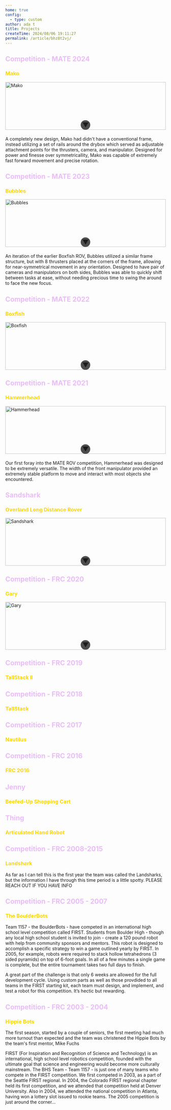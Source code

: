 ```yaml
---
home: true
config:
  - type: custom
author: ada t
title: Projects
createTime: 2024/08/06 19:11:27
permalink: /article/bhz8t2vj/
---
```

<style>
  h2{
  	color:  #ebbcfc;
  }
  h3{
  	color:  #FFD700;
  }
  .image-container {
    position: relative;
    height: 150px;
    overflow: hidden;
    margin-bottom: 20px;
  }

  .image-container img {
    width: 100%;
    position: relative;
  }

  .arrow {
    position: absolute;
    bottom: 0;
    left: 50%;
    transform: translateX(-50%);
    font-size: 20px;
    cursor: pointer;
    background-color: rgba(0, 0, 0, 0.7);
    padding-top: 3px;
    padding-right: 5px;
    padding-bottom: 3px;
    padding-left: 5px;
    border-radius: 50%;
  }
</style>
<h2>Competition - MATE 2024</h2>
<h3>Mako</h3>
<div class="image-container">
  <img src="/Mako_Image_Bad.jpg?url" alt="Mako">
  <div class="arrow" onclick="expandImage(this)">&#9660;</div>
</div>
<p>A completely new design, Mako had didn't have a conventional frame, instead utilizing a set of rails around the drybox which served as adjustable attachment points for the thrusters, camera, and manipulator. Designed for power and finesse over symmetricallity, Mako was capable of extremely fast forward movement and precise rotation.</p>
<h2>Competition - MATE 2023</h2>
<h3>Bubbles</h3>
<div class="image-container">
  <img src="/Bubbles!.jpeg?url" alt="Bubbles">
  <div class="arrow" onclick="expandImage(this)">&#9660;</div>
</div>
<p>An iteration of the earlier Boxfish ROV, Bubbles utilized a similar frame structure, but with 8 thrusters placed at the corners of the frame, allowing for near-symmetrical movement in any orientation. Designed to have pair of cameras and manipulators on both sides, Bubbles was able to quickly shift between tasks at ease, without needing precious time to swing the around to face the new focus.</p>
<h2>Competition - MATE 2022</h2>
<h3>Boxfish</h3>
<div class="image-container">
  <img src="/Boxfish.jpg?url" alt="Boxfish">
  <div class="arrow" onclick="expandImage(this)">&#9660;</div>
</div>
<h2>Competition - MATE 2021</h2>
<h3>Hammerhead</h3>
<div class="image-container">
  <img src="https://adabit.org/banner.jpg" alt="Hammerhead">
  <div class="arrow" onclick="expandImage(this)">&#9660;</div>
</div>
<p>Our first foray into the MATE ROV competition, Hammerhead was designed to be extremely versatile. The width of the front manipulator provided an extremely stable platform to move and interact with most objects she encountered.</p>
<h2>Sandshark</h2>
<h3>Overland Long Distance Rover</h3>
<div class="image-container">
  <img src="/Rover.JPG?url" alt="Sandshark">
  <div class="arrow" onclick="expandImage(this)">&#9660;</div>
</div>
<h2>Competition - FRC 2020</h2>
<h3>Gary</h3>
<div class="image-container">
  <img src="/Gary_minus_buffer.jpg?url" alt="Gary">
  <div class="arrow" onclick="expandImage(this)">&#9660;</div>
</div>
<h2>Competition - FRC 2019</h2>
<h3>TallStack II</h3>
<h2>Competition - FRC 2018</h2>
<h3>TallStack</h3>
<h2>Competition - FRC 2017</h2>
<h3>Nautilus</h3>
<h2>Competition - FRC 2016</h2>
<h3>FRC 2016</h3>
<h2>Jenny</h2>
<h3>Beefed-Up Shopping Cart</h3>
<h2>Thing</h2>
<h3>Articulated Hand Robot</h3>
<h2>Competition - FRC 2008-2015</h2>
<h3>Landshark</h3>
<p>As far as I can tell this is the first year the team was called the Landsharks, but the information I have through this time period is a little spotty. PLEASE REACH OUT IF YOU HAVE INFO</p>
<h2>Competition - FRC 2005 - 2007</h2>
<h3>The BoulderBots</h3>
<p>Team 1157 - the BoulderBots - have competed in an international high school level competition called FIRST. Students from Boulder High - though any local high school student is invited to join - create a 120 pound robot with help from community sponsors and mentors. This robot is designed to accomplish a specific strategy to win a game outlined yearly by FIRST. In 2005, for example, robots were required to stack hollow tetrahedrons (3 sided pyramids) on top of 6-foot goals. In all of a few minutes a single game is complete, but the entire tournament takes two full days to finish.</p>
<p>A great part of the challenge is that only 6 weeks are allowed for the full development cycle. Using custom parts as well as those provdided to all teams in the FIRST starting kit, each team must design, and implement, and test a robot for this competition. It’s hectic but rewarding.</p>
<h2>Competition - FRC 2003 - 2004</h2>
<h3>Hippie Bots</h3>
<p>The first season, started by a couple of seniors, the first meeting had much more turnout than expected and the team was christened the Hippie Bots by the team's first mentor, Mike Fuchs</p>
<p>FIRST (For Inspiration and Recognition of Science and Technology) is an international, high school level robotics competition, founded with the ultimate goal that science and engineering would become more culturally mainstream. The BHS Team - Team 1157 - is just one of many teams who compete in the FIRST competition. We first competed in 2003, as a part of the Seattle FIRST regional. In 2004, the Colorado FIRST regional chapter held its first competition, and we attended that competition held at Denver University. Also in 2004, we attended the national competition in Atlanta, having won a lottery slot issued to rookie teams. The 2005 competition is just around the corner...</p>
